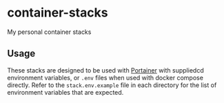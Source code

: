 # container-stacks

My personal container stacks

## Usage

These stacks are designed to be used with [Portainer](https://portainer.io) with suppliedcd environment variables, or `.env` files when used with docker compose directly.
Refer to the `stack.env.example` file in each directory for the list of environment variables that are expected.
